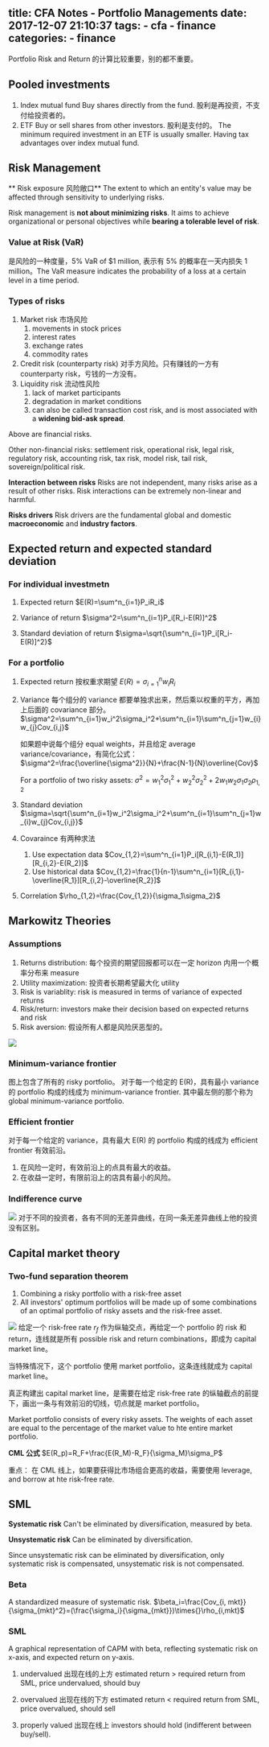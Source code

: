title: CFA Notes - Portfolio Managements
date: 2017-12-07 21:10:37
tags:
	- cfa
	- finance
categories:
	- finance
---
Portfolio Risk and Return 的计算比较重要，别的都不重要。

## Pooled investments
1. Index mutual fund
    Buy shares directly from the fund.
    股利是再投资，不支付给投资者的。
2. ETF
    Buy or sell shares from other investors.
    股利是支付的。
    The minimum required investment in an ETF is usually smaller.
    Having tax advantages over index mutual fund.
    
## Risk Management
** Risk exposure 风险敞口**
The extent to which an entity's value may be affected through sensitivity to underlying risks.

Risk management is **not about minimizing risks**. It aims to achieve organizational or personal objectives while **bearing a tolerable level of risk**.

### Value at Risk (VaR)
是风险的一种度量，5% VaR of $1 million, 表示有 5% 的概率在一天内损失 1 million。The VaR measure indicates the probability of a loss at a certain level in a time period.

### Types of risks
1. Market risk 市场风险
    1. movements in stock prices
    2. interest rates
    3. exchange rates
    4. commodity rates
2. Credit risk (counterparty risk) 对手方风险。只有赚钱的一方有 counterparty risk，亏钱的一方没有。
3. Liquidity risk 流动性风险
    1. lack of market participants
    2. degradation in market conditions
    3. can also be called transaction cost risk, and is most associated with a **widening bid-ask spread**.

Above are financial risks.

Other non-financial risks: settlement risk, operational risk, legal risk, regulatory risk, accounting risk, tax risk, model risk, tail risk, sovereign/political risk.

**Interaction between risks**
Risks are not independent, many risks arise as a result of other risks. Risk interactions can be extremely non-linear and harmful.

**Risks drivers**
Risk drivers are the fundamental global and domestic **macroeconomic** and **industry factors**.

## Expected return and expected standard deviation
### For individual investmetn
1. Expected return
    $E(R)=\sum^n_{i=1}P_iR_i$
    
2. Variance of return
    $\sigma^2=\sum^n_{i=1}P_i[R_i-E(R)]^2$
    
3. Standard deviation of return
    $\sigma=\sqrt{\sum^n_{i=1}P_i[R_i-E(R)]^2}$
    
### For a portfolio
1. Expected return
    按权重求期望
    $E(R)=\sigma^n_{i=1}w_iR_i$
    
2. Variance
    每个组分的 variance 都要单独求出来，然后乘以权重的平方，再加上后面的 covariance 部分。
    $\sigma^2=\sum^n_{i=1}w_i^2\sigma_i^2+\sum^n_{i=1}\sum^n_{j=1}w_{i}w_{j}Cov_{i,j}$

    如果题中说每个组分 equal weights，并且给定 average variance/covariance，有简化公式：
    $\sigma^2=\frac{\overline{\sigma^2}}{N}+\frac{N-1}{N}\overline{Cov}$
    
    For a portfolio of two risky assets:
    $\sigma^2=w_1^2\sigma_1^2+w_2^2\sigma_2^2+2w_1w_2\sigma_1\sigma_2\rho_{1,2}$

3. Standard deviation
    $\sigma=\sqrt{\sum^n_{i=1}w_i^2\sigma_i^2+\sum^n_{i=1}\sum^n_{j=1}w_{i}w_{j}Cov_{i,j}}$

4. Covaraince 有两种求法
    1. Use expectation data
        $Cov_{1,2}=\sum^n_{i=1}P_i[R_{i,1}-E(R_1)][R_{i,2}-E(R_2)]$
    2. Use historical data
        $Cov_{1,2}=\frac{1}{n-1}\sum^n_{i=1}[R_{i,1}-\overline{R_1}][R_{i,2}-\overline{R_2}]$

5. Correlation
    $\rho_{1,2}=\frac{Cov_{1,2}}{\sigma_1\sigma_2}$

## Markowitz Theories
### Assumptions
1. Returns distribution: 每个投资的期望回报都可以在一定 horizon 内用一个概率分布来 measure
2. Utility maximization: 投资者长期希望最大化 utility
3. Risk is variablity: risk is measured in terms of variance of expected returns
4. Risk/return: investors make their decision based on expected returns and risk
5. Risk aversion: 假设所有人都是风险厌恶型的。

 ![](https://i.imgur.com/HlKFLqT.png)
### Minimum-variance frontier
图上包含了所有的 risky portfolio。
对于每一个给定的 E(R)，具有最小 variance 的 portfolio 构成的线成为 minimum-variance frontier. 其中最左侧的那个称为 global minimum-variance portfolio.

### Efficient frontier
对于每一个给定的 variance，具有最大 E(R) 的 portfolio 构成的线成为 efficient frontier 有效前沿。

1. 在风险一定时，有效前沿上的点具有最大的收益。
2. 在收益一定时，有限前沿上的店具有最小的风险。

### Indifference curve
 ![](https://i.imgur.com/Rv28rXY.png)
对于不同的投资者，各有不同的无差异曲线，在同一条无差异曲线上他的投资没有区别。

## Capital market theory
### Two-fund separation theorem
1. Combining a risky portfolio with a risk-free asset
2. All investors' optimum portfolios will be made up of some combinations of an optimal portfolio of risky assets and the risk-free asset.

![](https://i.imgur.com/zJfFWjL.png)
给定一个 risk-free rate $r_f$ 作为纵轴交点，再给定一个 portfolio 的 risk 和 return，连线就是所有 possible risk and return combinations，即成为 capital market line。

当特殊情况下，这个 portfolio 使用 market portfolio，这条连线就成为 capital market line。

真正构建出 capital market line，是需要在给定 risk-free rate 的纵轴截点的前提下，画出一条与有效前沿的切线，切点就是 market portfolio。

Market portfolio consists of every risky assets. The weights of each asset are equal to the percentage of the market value to hte entire market portfolio.

**CML 公式**
$E(R_p)=R_F+\frac{E(R_M)-R_F}{\sigma_M}\sigma_P$

重点：
在  CML 线上，如果要获得比市场组合更高的收益，需要使用 leverage, and borrow at hte risk-free rate.

## SML
**Systematic risk**
Can't be eliminated by diversification, measured by beta.

**Unsystematic risk**
Can be eliminated by diversification.

Since unsystematic risk can be eliminated by diversification, only systematic risk is compensated, unsystematic risk is not compensated.

### Beta
A standardized measure of systematic risk.
$\beta_i=\frac{Cov_{i, mkt}}{\sigma_{mkt}^2}=(\frac{\sigma_i}{\sigma_{mkt}})\times{}\rho_{i,mkt}$

### SML
A graphical representation of CAPM with beta, reflecting systematic risk on x-axis, and expected return on y-axis.

1. undervalued
    出现在线的上方
    estimated return > required return from SML, price undervalued, should buy
    
2. overvalued
    出现在线的下方
    estimated return < required return from SML, price overvalued, should sell
    
3. properly valued
    出现在线上
    investors should hold (indifferent between buy/sell).









